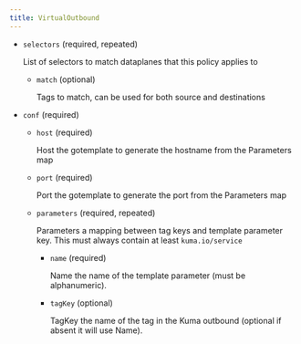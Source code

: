 ```yaml
---
title: VirtualOutbound
---
```


- `selectors` (required, repeated)

    List of selectors to match dataplanes that this policy applies to    
    
    - `match` (optional)
    
        Tags to match, can be used for both source and destinations

- `conf` (required)    
    
    - `host` (required)
    
        Host the gotemplate to generate the hostname from the Parameters map    
    
    - `port` (required)
    
        Port the gotemplate to generate the port from the Parameters map    
    
    - `parameters` (required, repeated)
    
        Parameters a mapping between tag keys and template parameter key. This
        must always contain at least `kuma.io/service`    
        
        - `name` (required)
        
            Name the name of the template parameter (must be alphanumeric).    
        
        - `tagKey` (optional)
        
            TagKey the name of the tag in the Kuma outbound (optional if absent it
            will use Name).

